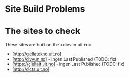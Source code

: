 # Site Build Problems

# The sites to check

These sites are built on the <divvun.uit.no>

- [http://giellatekno.uit.no]
- [http://divvun.no] - ingen Last Published (TODO: fix)
- [https://giellalt.uit.no] - ingen Last Published (TODO: fix)
- [http://dicts.uit.no]

